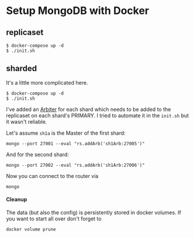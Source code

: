 Setup MongoDB with Docker
=========================

replicaset
----------

    $ docker-compose up -d
    $ ./init.sh

sharded
-------

It's a little more complicated here.

    $ docker-compose up -d
    $ ./init.sh

I've added an [Arbiter][] for each shard which needs to be added to the replicaset on each shard's PRIMARY. I tried to automate it in the `init.sh` but it wasn't reliable.

Let's assume `sh1a` is the Master of the first shard:

    mongo --port 27001 --eval "rs.addArb('sh1Arb:27005')"

And for the second shard:

    mongo --port 27002 --eval "rs.addArb('sh1Arb:27006')"

Now you can connect to the router via

    mongo

#### Cleanup

The data (but also the config) is persistently stored in docker volumes. If you want to start all over don't forget to

    docker volume prune


[Arbiter]: https://docs.mongodb.com/manual/core/replica-set-arbiter/
